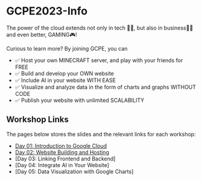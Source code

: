 # GCPE2023-Info

The power of the cloud extends not only in tech 👩‍💻, but also in business👨‍💼 and even better, GAMING🎮!

Curious to learn more? By joining GCPE, you can

* ✅ Host your own MINECRAFT server, and play with your friends for FREE
* ✅ Build and develop your OWN website
* ✅ Include AI in your website WITH EASE
* ✅ Visualize and analyze data in the form of charts and graphs WITHOUT CODE
* ✅ Publish your website with unlimited SCALABILITY

## Workshop Links

The pages below stores the slides and the relevant links for each workshop:

* [Day 01: Introduction to Google Cloud](./Day01/README.md)
* [Day 02: Website Building and Hosting](./Day02/README.md)
* [Day 03: Linking Frontend and Backend]<!--(./Day03/README.md)-->
* [Day 04: Integrate AI in Your Website]<!--(./Day04/README.md)-->
* [Day 05: Data Visualization with Google Charts]<!--(./Day05/README.md)-->
